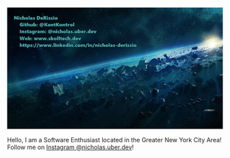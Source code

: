 [![Hello 👋🏻](https://github.com/KantKontrol/KantKontrol/blob/master/banner1.jpg?raw=true)](https://www.skolltech.dev)

Hello, I am a Software Enthusiast located in the Greater New York City Area! Follow me on [Instagram @nicholas.uber.dev](https://www.instagram.com/nicholas.uber.dev)!

<!--
**KantKontrol/KantKontrol** is a ✨ _special_ ✨ repository because its `README.md` (this file) appears on your GitHub profile.

Here are some ideas to get you started:

- 🔭 I’m currently working on ...
- 🌱 I’m currently learning ...
- 👯 I’m looking to collaborate on ...
- 🤔 I’m looking for help with ...
- 💬 Ask me about ...
- 📫 How to reach me: ...
- 😄 Pronouns: ...
- ⚡ Fun fact: ...
-->
